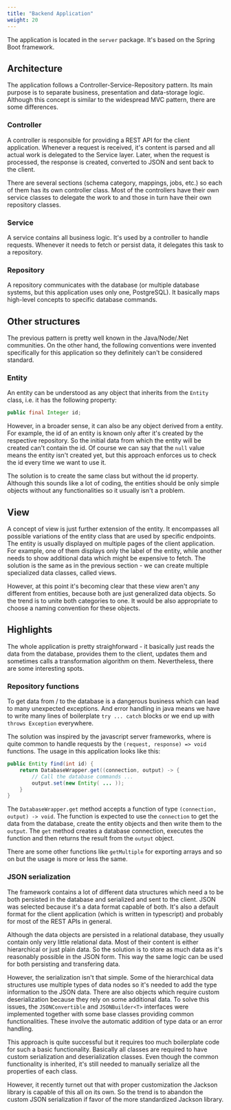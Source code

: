 ```yaml
---
title: "Backend Application"
weight: 20
---
```


The application is located in the `server` package. It's based on the Spring Boot framework.

## Architecture

The application follows a Controller-Service-Repository pattern. Its main purpose is to separate business, presentation and data-storage logic. Although this concept is similar to the widespread MVC pattern, there are some differences.

### Controller

A controller is responsible for providing a REST API for the client application. Whenever a request is received, it's content is parsed and all actual work is delegated to the Service layer. Later, when the request is processed, the response is created, converted to JSON and sent back to the client.

There are several sections (schema category, mappings, jobs, etc.) so each of them has its own controller class. Most of the controllers have their own service classes to delegate the work to and those in turn have their own repository classes.

### Service

A service contains all business logic. It's used by a controller to handle requests. Whenever it needs to fetch or persist data, it delegates this task to a repository.

### Repository

A repository communicates with the database (or multiple database systems, but this application uses only one, PostgreSQL). It basically maps high-level concepts to specific database commands.

## Other structures

The previous pattern is pretty well known in the Java/Node/.Net communities. On the other hand, the following conventions were invented specifically for this application so they definitely can't be considered standard.

### Entity

An entity can be understood as any object that inherits from the `Entity` class, i.e. it has the following property:
```java
public final Integer id;
```
However, in a broader sense, it can also be any object derived from a entity. For example, the id of an entity is known only after it's created by the respective repository. So the initial data from which the entity will be created can't contain the id. Of course we can say that the `null` value means the entity isn't created yet, but this approach enforces us to check the id every time we want to use it.

The solution is to create the same class but without the id property. Although this sounds like a lot of coding, the entities should be only simple objects without any functionalities so it usually isn't a problem.

## View

A concept of view is just further extension of the entity. It encompasses all possible variations of the entity class that are used by specific endpoints. The entity is usually displayed on multiple pages of the client application. For example, one of them displays only the label of the entity, while another needs to show additional data which might be expensive to fetch. The solution is the same as in the previous section - we can create multiple specialized data classes, called views.

However, at this point it's becoming clear that these view aren't any different from entities, because both are just generalized data objects. So the trend is to unite both categories to one. It would be also appropriate to choose a naming convention for these objects.

## Highlights

The whole application is pretty straighforward - it basically just reads the data from the database, provides them to the client, updates them and sometimes calls a transformation algorithm on them. Nevertheless, there are some interesting spots.

### Repository functions

To get data from / to the database is a dangerous business which can lead to many unexpected exceptions. And error handling in java means we have to write many lines of boilerplate `try ... catch` blocks or we end up with `throws Exception` everywhere.

The solution was inspired by the javascript server frameworks, where is quite common to handle requests by the `(request, response) => void` functions. The usage in this application looks like this:
```java
public Entity find(int id) {
    return DatabaseWrapper.get((connection, output) -> {
        // Call the database commands ...
        output.set(new Entity( ... ));
    }
}
```
The `DatabaseWrapper.get` method accepts a function of type `(connection, output) -> void`. The function is expected to use the `connection` to get the data from the database, create the entity objects and then write them to the `output`. The `get` method creates a database connection, executes the function and then returns the result from the `output` object.

There are some other functions like `getMultiple` for exporting arrays and so on but the usage is more or less the same.

### JSON serialization

The framework contains a lot of different data structures which need a to be both persisted in the database and serialized and sent to the client. JSON was selected because it's a data format capable of both. It's also a default format for the client application (which is written in typescript) and probably for most of the REST APIs in general.

Although the data objects are persisted in a relational database, they usually contain only very little relational data. Most of their content is either hierarchical or just plain data. So the solution is to store as much data as it's reasonably possible in the JSON form. This way the same logic can be used for both persisting and transfering data.

However, the serialization isn't that simple. Some of the hierarchical data structures use multiple types of data nodes so it's needed to add the type information to the JSON data. There are also objects which require custom deserialization because they rely on some additional data. To solve this issues, the `JSONConvertible` and `JSONBuilder<T>` interfaces were implemented together with some base classes providing common functionalities. These involve the automatic addition of type data or an error handling.

This approach is quite successful but it requires too much boilerplate code for such a basic functionality. Basically all classes are required to have custom serialization and deserialization classes. Even though the common functionality is inherited, it's still needed to manually serialize all the properties of each class.

However, it recently turnet out that with proper customization the Jackson library is capable of this all on its own. So the trend is to abandon the custom JSON serialization if favor of the more standardized Jackson library.
